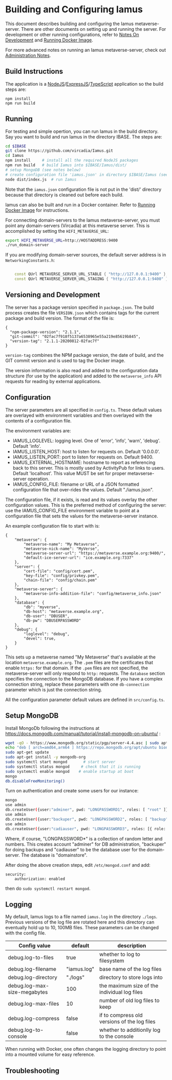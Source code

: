 # Building and Configuring Iamus

This document describes building and configuring the Iamus
metaverse-server. There are other documents on setting up
and running the server.
For development or other running configurations, refer to
[Notes On Development] and [Running Docker Image].

For more advanced notes on running an Iamus metaverse-server,
check out [Administration Notes].

## Build Instructions

The application is a [NodeJS]/[ExpressJS]/[TypeScript] application so the
build steps are: 

```
npm install
npm run build
```

## Running

For testing and simple opertion, you can run Iamus in the build directory.
Say you want to build and run Iamus in the directory IBASE. The steps are:

```sh
cd $IBASE
git clone https://github.com/vircadia/Iamus.git
cd Iamus
npm install     # install all the required NodeJS packages
npm run build   # build Iamus into $IBASE/Iamus/dist/
# setup MongoDB (see notes below)
# create configuration file 'iamus.json' in directory $IBASE/Iamus (see below)
node dist/index.js  # run Iamus
```

Note that the `iamus.json` configuration file is not put in the 'dist/' directory
because that directory is cleaned out before each build.

Iamus can also be built and run in a Docker container.
Refer to [Running Docker Image] for instructions.

For connecting domain-servers to the Iamus metaverse-server,
you must point any domain-servers (Vircadia) at this
metaverse server. This is accomplished by setting the `HIFI_METAVERSE_URL`:

```sh
export HIFI_METAVERSE_URL=http://HOSTADDRESS:9400
./run_domain-server
```

If you are modifying domain-server sources, the default server address is in
`NetworkingConstants.h`:

```c++

    const QUrl METAVERSE_SERVER_URL_STABLE { "http://127.0.0.1:9400" };
    const QUrl METAVERSE_SERVER_URL_STAGING { "http://127.0.0.1:9400" };

```

## Versioning and Development

The server has a package version specified in `package.json`. The build
process creates the file `VERSION.json` which contains tags for the
current package and build version. The format of the file is:

```
{
  "npm-package-version": "2.1.1",
  "git-commit": "02fac7f918f5137a6538965e55a219e85619b845",
  "version-tag": "2.1.1-20200812-02fac7f"
}
```

`version-tag` combines the NPM package version, the date of build, and
the GIT commit version and is used to tag the Docker image.

The version information is also read and added to the configuration
data structure (for use by the application) and added to the
`metaverse_info` API requests for reading by external applications.

## Configuration

The server parameters are all specified in `config.ts`. These default
values are overlayed with environment variables and then overlayed with
the contents of a configuration file.

The environment variables are:

- IAMUS_LOGLEVEL: logging level. One of 'error', 'info', 'warn', 'debug'. Default 'info'.
- IAMUS_LISTEN_HOST: host to listen for requests on. Default '0.0.0.0'.
- IAMUS_LISTEN_PORT: port to listen for requests on. Default 9400.
- IAMUS_EXTERNAL_HOSTNAME: hostname to report as referencing back to this server. This is mostly used by ActivityPub for links to users. Default 'localhost'. This value MUST be set for proper metavserse-server operation.
- IAMUS_CONFIG_FILE: filename or URL of a JSON formatted configuration file that over-rides the values. Default "./iamus.json".

The configuration file, if it exists, is read and its values overlay
the other configuration values. This is the preferred method of configuring the
server: use the IAMUS_CONFIG_FILE environment variable to point at a configuration
file that sets the values for the metaverse-server instance.

An example configuration file to start with is:

```
{
    "metaverse": {
        "metaverse-name": "My Metaverse",
        "metaverse-nick-name": "MyVerse",
        "metaverse-server-url": "https://metaverse.example.org:9400/",
        "default-ice-server-url": "ice.example.org:7337"
    },
    "server": {
        "cert-file": "config/cert.pem",
        "key-file": "config/privkey.pem",
        "chain-file": "config/chain.pem"
    },
    "metaverse-server": {
        "metaverse-info-addition-file": "config/metaverse_info.json"
    },
    "database": {
        "db": "myverse",
        "db-host": "metaverse.example.org",
        "db-user": "DBUSER",
        "db-pw": "DBUSERPASSWORD"
    },
    "debug": {
        "loglevel": "debug",
        "devel": true,
    }
}
```

This sets up a metaverse named "My Metaverse" that's available at the location `metaverse.example.org`.
The `.pem` files are the certificates that enable `https:` for that domain.
If the `.pem` files are not specified, the metaverse-server will only respond to `http:` requests.
The `database` section specifies the connection to the MongoDB database.
If you have a complex connection string, replace these parameters with one `db-connection`
parameter which is just the connection string.

All the configuration parameter default values are defined in `src/config.ts`.

## Setup MongoDB

Install MongoDb following the instructions at https://docs.mongodb.com/manual/tutorial/install-mongodb-on-ubuntu/ :

```sh
wget -qO - https://www.mongodb.org/static/pgp/server-4.4.asc | sudo apt-key add -
echo "deb [ arch=amd64,arm64 ] https://repo.mongodb.org/apt/ubuntu bionic/mongodb-org/4.4 multiverse" | sudo tee /etc/apt/sources.list.d/mongodb-org-4.4.list
sudo apt-get update
sudo apt-get install -y mongodb-org
sudo systemctl start mongod       # start server
sudo systemctl status mongod     # check that it is running
sudo systemctl enable mongod    # enable startup at boot
mongo
db.disableFreeMonitoring()
```

Turn on authentication and create some users for our instance:

```sh
mongo
use admin
db.createUser({user:"adminer", pwd: "LONGPASSWORD1", roles: [ "root" ]})
use admin
db.createUser({user:"backuper", pwd: "LONGPASSWORD2", roles: [ "backup" ]})
use admin
db.createUser({user:"cadiauser", pwd: "LONGPASSWORD3", roles: [{ role: "readWrite", db: "domainstore" }]})
```

Where, if course, "LONGPASSWORD*" is a collection of random letter and numbers.
This creates account "adminer" for DB administration, "backuper" for doing backups
and "cadiauser" to be the database user for the domain-server.
The database is "domainstore".

After doing the above creation steps, edit `/etc/mongod.conf` and add:

```
security:
    authorization: enabled
```

then do `sudo systemctl restart mongod`.

## Logging

My default, Iamus logs to a file named `iamus.log` in the directory `./logs`.
Previous versions of the log file are rotated here and 
this directory can eventually hold up to 10, 100MB files.
These parameters can be changed with the config file.

| Config value | default | description |
| ------------ | ------- | ----------- |
| debug.log-to-files | true | whether to log to filesystem |
| debug.log-filename | "iamus.log" | base name of the log files |
| debug.log-directory | "./logs" | directory to store logs into |
| debug.log-max-size-megabytes | 100 | the maximum size of the individual log files |
| debug.log-max-files | 10 | number of old log files to keep |
| debug.log-compress | false | if to compress old versions of the log files |
| debug.log-to-console | false | whether to additionlly log to the console |

When running with Docker, one often changes the logging directory to point
into a mounted volume for easy reference.

## Troubleshooting

[Running Docker Image]: ./RunningDockerImage.md
[Administration Notes]: ./AdministrationNotes.md
[Notes On Development]: ./NotesOnDevelopment.md
[NodeJS]: https://nodejs.org/
[ExpressJS]: https://expressjs.com/
[TypeScript]: https://www.typescriptlang.org/
